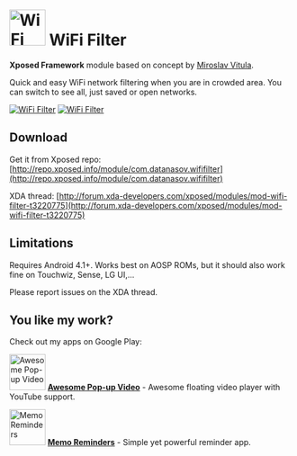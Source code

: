# <img src="http://i.imgur.com/dcUiBaS.png" width="64" alt="WiFi Filter" /> WiFi Filter

**Xposed Framework** module based on concept by [Miroslav Vitula](https://plus.google.com/+MiroslavVitula/posts/ibm6CmBnBvc).

Quick and easy WiFi network filtering when you are in crowded area. You can switch to see all, just saved or open networks.

[![WiFi Filter](http://i.imgur.com/Do6CBb6m.png)](http://i.imgur.com/Do6CBb6.png)
[![WiFi Filter](http://i.imgur.com/wuEQpdHm.png)](http://i.imgur.com/wuEQpdH.png)

## Download

Get it from Xposed repo: [http://repo.xposed.info/module/com.datanasov.wififilter](http://repo.xposed.info/module/com.datanasov.wififilter)

XDA thread: [http://forum.xda-developers.com/xposed/modules/mod-wifi-filter-t3220775](http://forum.xda-developers.com/xposed/modules/mod-wifi-filter-t3220775)

## Limitations

Requires Android 4.1+. Works best on AOSP ROMs, but it should also work fine on Touchwiz, Sense, LG UI,...

Please report issues on the XDA thread.

## You like my work?

Check out my apps on Google Play:

[<img src="http://i.imgur.com/o1ZHjCp.png" width="64" alt="Awesome Pop-up Video"/>](https://play.google.com/store/apps/details?id=com.datanasov.popupvideo) [**Awesome Pop-up Video**](https://play.google.com/store/apps/details?id=com.datanasov.popupvideo) - Awesome floating video player with YouTube support.

[<img src="http://i.imgur.com/KvO9UwM.png" width="64" alt="Memo Reminders" />](https://play.google.com/store/apps/details?id=com.datanasov.memoreminders) [**Memo Reminders**](https://play.google.com/store/apps/details?id=com.datanasov.memoreminders) - Simple yet powerful reminder app.
